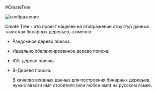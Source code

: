 #CreateTree

![изображение](https://user-images.githubusercontent.com/100667839/201526845-a304ef98-ec82-47c5-aff9-1d1e74192473.png)

Create Tree - это проект нацелен на отображение структур данных 
таких как бинарных деревьев, а именно.

- Рандомное дерево поиска. 
- Идеально сбалансированное дерево поиска. 
- AVL дерево поиска.
- B-Дерево поиска.

    В качесво входных данных для построения бинарных деревьев, 
нужно ввести имя строителя (или любое имя) на русском языке.
       
